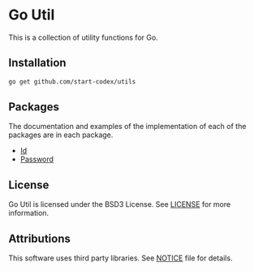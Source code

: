 # Go Util

This is a collection of utility functions for Go.

## Installation

```bash
go get github.com/start-codex/utils
```

## Packages

The documentation and examples of the implementation of each of the packages are in each package.

- [Id](id/README.md)
- [Password](password/README.md)

## License

Go Util is licensed under the BSD3 License. See [LICENSE](LICENSE) for more information.

## Attributions

This software uses third party libraries. See [NOTICE](NOTICE) file for details.